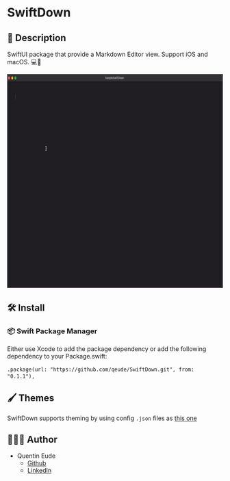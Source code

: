 # SwiftDown

## 📖 Description
SwiftUI package that provide a Markdown Editor view.
Support iOS and macOS. 💻📱

<img src="demo.gif" height="500">

## 🛠️ Install
### 📦 Swift Package Manager

Either use Xcode to add the package dependency or add the following dependency to your Package.swift:
```
.package(url: "https://github.com/qeude/SwiftDown.git", from: "0.1.1"),
```

## 🖌️ Themes
SwiftDown supports theming by using config `.json` files as [this one](./Sources/SwiftDown/Resources/Themes/default-dark.json)


## 👨🏻‍💻 Author
* Quentin Eude
    * [Github](https://github.com/qeude)
    * [LinkedIn](https://www.linkedin.com/in/quentineude/)
